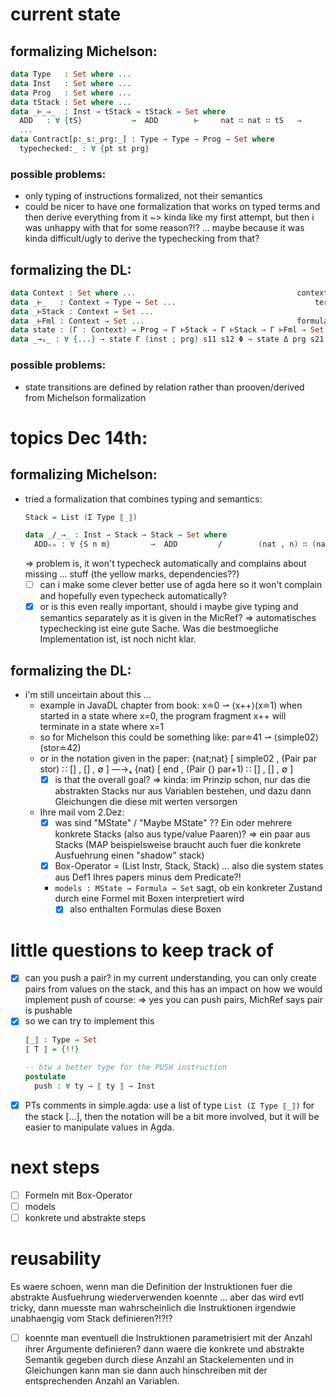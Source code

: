 # current state

## formalizing Michelson:

```agda
data Type   : Set where ...
data Inst   : Set where ...
data Prog   : Set where ...
data tStack : Set where ...
data _⊢_⇒_  : Inst → tStack → tStack → Set where
  ADD   : ∀ {tS}           →  ADD        ⊢     nat ∷ nat ∷ tS   ⇒             nat ∷ tS
  ...
data Contract[p:_s:_prg:_] : Type → Type → Prog → Set where
  typechecked:_ : ∀ {pt st prg}
```

### possible problems:
- only typing of instructions formalized, not their semantics
- could be nicer to have one formalization that works on typed terms and then derive everything from it
  ~> kinda like my first attempt, but then i was unhappy with that for some reason?!? ... maybe because it was kinda difficult/ugly to derive the typechecking from that?

## formalizing the DL:

```agda
data Context : Set where ...									context of symbolic terms
data _⊢_   : Context → Type → Set ...								terms, functions
data _⊢Stack : Context → Set ...
data _⊢Fml : Context → Set ...									formulas, predicates
data state : (Γ : Context) → Prog → Γ ⊢Stack → Γ ⊢Stack → Γ ⊢Fml → Set ...			as in paper.pdf
data _→ₛ_ : ∀ {...} → state Γ (inst ; prg) s11 s12 Φ → state Δ prg s21 s22 Ψ → Set ...		state transitions as in paper.pdf
```

### possible problems:
- state transitions are defined by relation rather than prooven/derived from Michelson formalization

# topics Dec 14th:

## formalizing Michelson:

- tried a formalization that combines typing and semantics:
  ```agda
  Stack = List (Σ Type ⟦_⟧)

  data _/_⇒_ : Inst → Stack → Stack → Set where
    ADDₙₙ : ∀ {S n m}         →  ADD         /        (nat , n) ∷ (nat , m) ∷ S   ⇒               (nat , n + m) ∷ S
  ```
  => problem is, it won't typecheck automatically and complains about missing ... stuff (the yellow marks, dependencies??)
  - [ ] can i make some clever better use of agda here so it won't complain and hopefully even typecheck automatically?
  - [x] or is this even really important, should i maybe give typing and semantics separately as it is given in the MicRef?
    => automatisches typechecking ist eine gute Sache. Was die bestmoegliche Implementation ist, ist noch nicht klar.

## formalizing the DL:

- i'm still unceirtain about this ...
  - example in JavaDL chapter from book:
   	x≐0 ⇀ ⟨x++⟩(x≐1)	when started in a state where x=0, the program fragment x++ will terminate in a state where x=1
  - so for Michelson this could be something like:
    par≐41 ⇀ ⟨simple02⟩(stor≐42)
  - or in the notation given in the paper:
    {nat;nat} [ simple02 , (Pair par stor) ∷ [] , [] , ∅ ] —→ₛ {nat} [ end , (Pair {} par+1) ∷ [] , [] , ∅ ]
	- [x] is that the overall goal?
	  => kinda: im Prinzip schon, nur das die abstrakten Stacks nur aus Variablen bestehen, und dazu dann Gleichungen die diese mit werten versorgen
  - Ihre mail vom 2.Dez:
    - [x] was sind "MState" / "Maybe MState" ?? Ein oder mehrere konkrete Stacks (also aus type/value Paaren)?
	  => ein paar aus Stacks (MAP beispielsweise braucht auch fuer die konkrete Ausfuehrung einen "shadow" stack)
	- [x] Box-Operator = (List Instr, Stack, Stack) ... also die system states aus Def1 Ihres papers minus dem Predicate?!
	- `models : MState → Formula → Set` sagt, ob ein konkreter Zustand durch eine Formel mit Boxen interpretiert wird
	  - [x] also enthalten Formulas diese Boxen
  
# little questions to keep track of

- [x] can you push a pair? in my current understanding, you can only create pairs from values on the stack, and this has an impact on how we would implement push of course:
  => yes you can push pairs, MichRef says pair is pushable
- [x] so we can try to implement this
  ```agda
  ⟦_⟧ : Type → Set
  ⟦ T ⟧ = {!!}

  -- btw a better type for the PUSH instruction
  postulate
    push : ∀ ty → ⟦ ty ⟧ → Inst
  ```
- [x] PTs comments in simple.agda:
  use a list of type `List (Σ Type ⟦_⟧)` for the stack [...], then the notation will be a bit more involved, but it will be easier to manipulate values in Agda.

# next steps

- [ ] Formeln mit Box-Operator
- [ ] models
- [ ] konkrete und abstrakte steps

# reusability

Es waere schoen, wenn man die Definition der Instruktionen fuer die abstrakte Ausfuehrung wiederverwenden koennte
... aber das wird evtl tricky, dann muesste man wahrscheinlich die Instruktionen irgendwie unabhaengig vom Stack definieren?!?!?

- [ ] koennte man eventuell die Instruktionen parametrisiert mit der Anzahl ihrer Argumente definieren?
  dann waere die konkrete und abstrakte Semantik gegeben durch diese Anzahl an Stackelementen
  und in Gleichungen kann man sie dann auch hinschreiben mit der entsprechenden Anzahl an Variablen.
